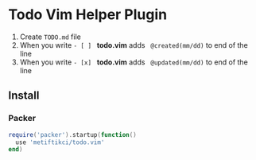 # Todo Vim Helper Plugin

1. Create `TODO.md` file
2. When you write `- [ ] ` **todo.vim** adds ` @created(mm/dd)` to end of the line
3. When you write `- [x] ` **todo.vim** adds ` @updated(mm/dd)` to end of the line

## Install

### Packer

```lua
require('packer').startup(function()
  use 'metiftikci/todo.vim'
end)
```
